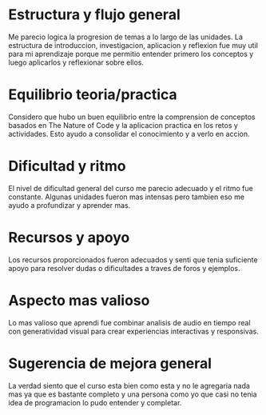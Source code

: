 # Estructura y flujo general  
Me parecio logica la progresion de temas a lo largo de las unidades. La estructura de introduccion, investigacion, aplicacion y reflexion fue muy util para mi aprendizaje porque me permitio entender primero los conceptos y luego aplicarlos y reflexionar sobre ellos.

# Equilibrio teoria/practica  
Considero que hubo un buen equilibrio entre la comprension de conceptos basados en The Nature of Code y la aplicacion practica en los retos y actividades. Esto ayudo a consolidar el conocimiento y a verlo en accion.

# Dificultad y ritmo  
El nivel de dificultad general del curso me parecio adecuado y el ritmo fue constante. Algunas unidades fueron mas intensas pero tambien eso me ayudo a profundizar y aprender mas.

# Recursos y apoyo  
Los recursos proporcionados fueron adecuados y senti que tenia suficiente apoyo para resolver dudas o dificultades a traves de foros y ejemplos.

# Aspecto mas valioso  
Lo mas valioso que aprendi fue combinar analisis de audio en tiempo real con generatividad visual para crear experiencias interactivas y responsivas.

# Sugerencia de mejora general  
La verdad siento que el curso esta bien como esta y no le agregaria nada mas ya que es bastante completo y una persona como yo que casi no tenia idea de programacion lo pudo entender y completar.
